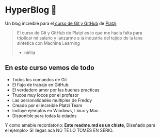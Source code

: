 # HyperBlog 💚️

Un blog increible para el[ curso de Git y GitHub](https://platzi.com/cursos/git-github/ " curso de Git y GitHub") de [Platzi](https://platzi.com/ "Platzi")

> El curso de Git y GitHub de Platzi es lo que me hacia falta para triplicar mi salario y lanzarme a la industria del tejido de la lana sintetica con Machine Learning
>
> - niñita

## En este curso vemos de todo

- Todos los comandos de Git
- El flujo de trabajo en GitHub
- El verdadero amor por las buenas practicas
- Trucos muy locos por el profesor
- Las personalidades multiples de Freddy
- Creado por el increible Platzi Team
- Incluye ejemplos en Windows, Linux y Mac
- Disponible para todas la edades

Y como amable recordatorio: **Este readme.md es un chiste**, Diseñado para el ejemplo> SI llegas acá NO TE LO TOMES EN SERIO.
